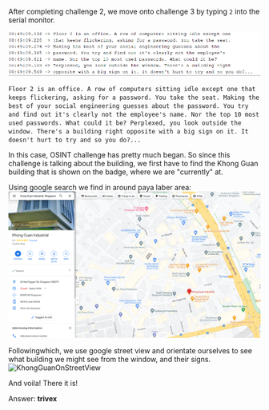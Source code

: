 After completing challenge 2, we move onto challenge 3 by typing `2` into the serial monitor.

![Challenge3](challenge3.png)

`Floor 2 is an office. A row of computers sitting idle except one that keeps flickering, asking for a password. You take the seat. Making the best of your social engineering guesses about the password. You try and find out it's clearly not the employee's name. Nor the top 10 most used passwords. What could it be? Perplexed, you look outside the window. There's a building right opposite with a big sign on it. It doesn't hurt to try and so you do?...`

In this case, OSINT challenge has pretty much began. So since this challenge is talking about the building, we first have to find the Khong Guan building that is shown on the badge, where we are "currently" at.

Using google search we find in around paya laber area:
![KhongGuanOnGoogleMaps](C3-1.png)

Followingwhich, we use google street view and orientate ourselves to see what building we might see from the window, and their signs.
![KhongGuanOnStreetView](C3-2.png)

And voila! There it is!

Answer: **trivex**
